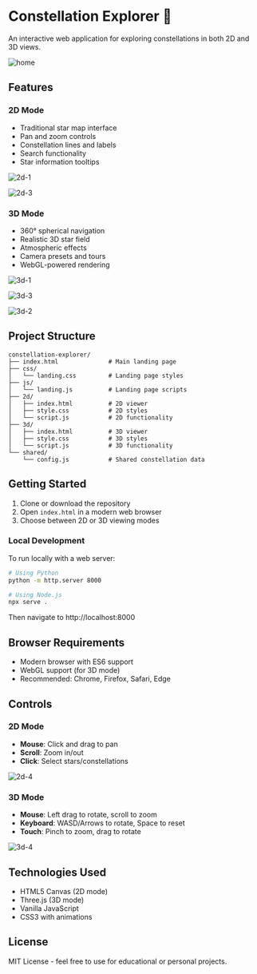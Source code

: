 # Constellation Explorer 🌟

An interactive web application for exploring constellations in both 2D and 3D views.

![home](https://github.com/user-attachments/assets/fd66142f-a948-4eb2-b0e0-49aa6b9d02ac)

## Features

### 2D Mode
- Traditional star map interface
- Pan and zoom controls
- Constellation lines and labels
- Search functionality
- Star information tooltips

![2d-1](https://github.com/user-attachments/assets/e97f4539-c989-4f00-9eca-cea2724dcf0f)

![2d-3](https://github.com/user-attachments/assets/37914cf8-77d0-4c34-9cab-e321c2a9d122)



### 3D Mode
- 360° spherical navigation
- Realistic 3D star field
- Atmospheric effects
- Camera presets and tours
- WebGL-powered rendering

![3d-1](https://github.com/user-attachments/assets/b2c628a3-0225-463d-a2e3-8b7a0f951d2f)

![3d-3](https://github.com/user-attachments/assets/701e9be1-b189-4d16-8ace-e22b1218c935)

![3d-2](https://github.com/user-attachments/assets/2742a340-6d26-4654-886c-ba7577de06c4)


## Project Structure

```
constellation-explorer/
├── index.html              # Main landing page
├── css/
│   └── landing.css         # Landing page styles
├── js/
│   └── landing.js          # Landing page scripts
├── 2d/
│   ├── index.html          # 2D viewer
│   ├── style.css           # 2D styles
│   └── script.js           # 2D functionality
├── 3d/
│   ├── index.html          # 3D viewer
│   ├── style.css           # 3D styles
│   └── script.js           # 3D functionality
└── shared/
    └── config.js           # Shared constellation data
```

## Getting Started

1. Clone or download the repository
2. Open `index.html` in a modern web browser
3. Choose between 2D or 3D viewing modes

### Local Development

To run locally with a web server:

```bash
# Using Python
python -m http.server 8000

# Using Node.js
npx serve .
```

Then navigate to http://localhost:8000


## Browser Requirements

- Modern browser with ES6 support
- WebGL support (for 3D mode)
- Recommended: Chrome, Firefox, Safari, Edge

## Controls

### 2D Mode
- **Mouse**: Click and drag to pan
- **Scroll**: Zoom in/out
- **Click**: Select stars/constellations

![2d-4](https://github.com/user-attachments/assets/49d09c95-5c46-4cc2-ab2e-49b47ac6a725)

### 3D Mode
- **Mouse**: Left drag to rotate, scroll to zoom
- **Keyboard**: WASD/Arrows to rotate, Space to reset
- **Touch**: Pinch to zoom, drag to rotate

![3d-4](https://github.com/user-attachments/assets/e1588546-4e1e-4991-b48c-44898394e6bf)

## Technologies Used

- HTML5 Canvas (2D mode)
- Three.js (3D mode)
- Vanilla JavaScript
- CSS3 with animations

## License

MIT License - feel free to use for educational or personal projects.
